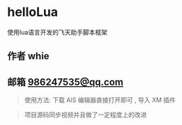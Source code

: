 # helloLua
 使用lua语言开发的飞天助手脚本框架

## 作者 whie
## 邮箱 986247535@qq.com

> 使用方法: 下载 AIS 编辑器直接打开即可 , 导入 XM 插件

> 项目源码同步视频并且做了一定程度上的改进 
